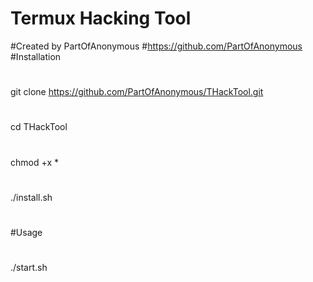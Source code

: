 # Termux Hacking Tool
#Created by PartOfAnonymous
#https://github.com/PartOfAnonymous
#Installation
#
git clone https://github.com/PartOfAnonymous/THackTool.git
#
cd THackTool
#
chmod +x *
#
./install.sh
#
#Usage
#
./start.sh
